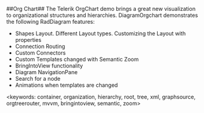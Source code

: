 ##Org Chart##
The Telerik OrgChart demo brings a great new visualization to organizational structures and hierarchies. 
DiagramOrgchart demonstrates the following RadDiagram  features:
   - Shapes Layout. Different Layout types. Customizing the Layout with properties
   - Connection Routing
   - Custom Connectors
   - Custom Templates changed with Semantic Zoom
   - BringIntoView functionality
   - Diagram NavigationPane
   - Search for a node
   - Animations when templates are changed

<keywords: container, organization, hierarchy, root, tree, xml, graphsource, orgtreerouter, mvvm, bringintoview, semantic, zoom>
   
